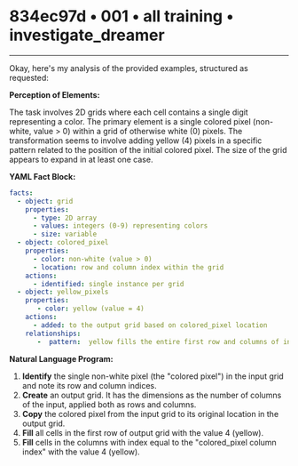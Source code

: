 # 834ec97d • 001 • all training • investigate_dreamer

---
Okay, here's my analysis of the provided examples, structured as requested:

**Perception of Elements:**

The task involves 2D grids where each cell contains a single digit representing a color. The primary element is a single colored pixel (non-white, value > 0) within a grid of otherwise white (0) pixels. The transformation seems to involve adding yellow (4) pixels in a specific pattern related to the position of the initial colored pixel. The size of the grid appears to expand in at least one case.

**YAML Fact Block:**



```yaml
facts:
  - object: grid
    properties:
      - type: 2D array
      - values: integers (0-9) representing colors
      - size: variable
  - object: colored_pixel
    properties:
      - color: non-white (value > 0)
      - location: row and column index within the grid
    actions:
      - identified: single instance per grid
  - object: yellow_pixels
    properties:
       - color: yellow (value = 4)
    actions:
      - added: to the output grid based on colored_pixel location
    relationships:
       -  pattern:  yellow fills the entire first row and columns of index equal to "colored_pixel column index".
```



**Natural Language Program:**

1.  **Identify** the single non-white pixel (the "colored pixel") in the input grid and note its row and column indices.
2.  **Create** an output grid. It has the dimensions as the number of columns of the input, applied both as rows and columns.
3.  **Copy** the colored pixel from the input grid to its original location in the output grid.
4.  **Fill** all cells in the first row of output grid with the value 4 (yellow).
5. **Fill** cells in the columns with index equal to the "colored\_pixel column index" with the value 4 (yellow).


